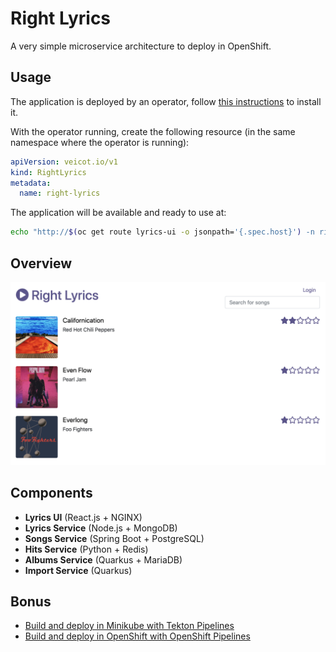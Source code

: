 # Right Lyrics

A very simple microservice architecture to deploy in OpenShift.

## Usage

The application is deployed by an operator, follow [this instructions](./documentation/operators/README.md) to install it.

With the operator running, create the following resource (in the same namespace where the operator is running):

```yaml
apiVersion: veicot.io/v1
kind: RightLyrics
metadata:
  name: right-lyrics
```

The application will be available and ready to use at:

```bash
echo "http://$(oc get route lyrics-ui -o jsonpath='{.spec.host}') -n right-lyrics"
```

## Overview

![overview](./documentation/images/overview.png)

## Components

* **Lyrics UI** (React.js + NGINX)
* **Lyrics Service** (Node.js + MongoDB)
* **Songs Service** (Spring Boot + PostgreSQL)
* **Hits Service** (Python + Redis)
* **Albums Service** (Quarkus + MariaDB)
* **Import Service** (Quarkus)

## Bonus

* [Build and deploy in Minikube with Tekton Pipelines](./documentation/pipelines/minikube/README.md)
* [Build and deploy in OpenShift with OpenShift Pipelines](./documentation/pipelines/openshift/README.md)




